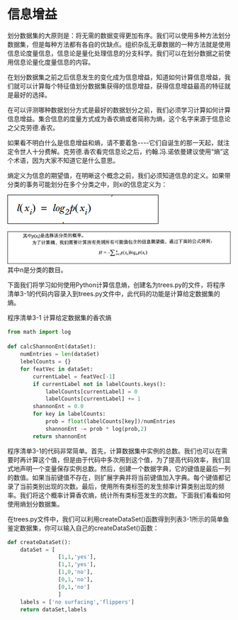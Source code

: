 # 信息增益

划分数据集的大原则是：将无需的数据变得更加有序。我们可以使用多种方法划分数据集，但是每种方法都有各自的优缺点。组织杂乱无章数据的一种方法就是使用信息论度量信息，信息论是量化处理信息的分支科学。我们可以在划分数据之前使用信息论量化度量信息的内容。

在划分数据集之前之后信息发生的变化成为信息增益，知道如何计算信息增益，我们就可以计算每个特征值划分数据集获得的信息增益，获得信息增益最高的特征就是最好的选择。

在可以评测哪种数据划分方式是最好的数据划分之前，我们必须学习计算如何计算信息增益。集合信息的度量方式成为香农熵或者简称为熵，这个名字来源于信息论之父克劳德.香农。

如果看不明白什么是信息增益和熵，请不要着急----它们自诞生的那一天起，就注定令世人十分费解。克劳德.香农看完信息论之后，约翰.冯.诺依曼建议使用“熵”这个术语，因为大家不知道它是什么意思。

熵定义为信息的期望值，在明晰这个概念之前，我们必须知道信息的定义。如果带分类的事务可能划分在多个分类之中，则xi的信息定义为：

![](/assets/信息增益.png)

![](/assets/信息增益2.png)其中n是分类的数目。

下面我们将学习如何使用Python计算信息熵，创建名为trees.py的文件，将程序清单3-1的代码内容录入到trees.py文件中，此代码的功能是计算给定数据集的熵。

程序清单3-1 计算给定数据集的香农熵

```py
from math import log

def calcShannonEnt(dataSet):
    numEntries = len(dataSet)
    lebelCounts = {}
    for featVec in dataSet:
        currentLabel = featVec[-1]
        if currentLabel not in labelCounts.keys():
            labelCounts[currentLabel] = 0
            labelCounts[currentLabel] += 1
        shannonEnt = 0.0
        for key in labelCounts:
            prob = float(labelCounts[key])/numEntries
            shannonEnt -= prob * log(prob,2)
        return shannonEnt
```

程序清单3-1的代码非常简单。首先，计算数据集中实例的总数。我们也可以在需要时再计算这个值，但是由于代码中多次用到这个值，为了提高代码效率，我们显式地声明一个变量保存实例总数。然后，创建一个数据字典，它的键值是最后一列的数值。如果当前键值不存在，则扩展字典并将当前键值加入字典。每个键值都记录了当前类别出现的次数。最后，使用所有类标签的发生频率计算类别出现的频率。我们将这个概率计算香农熵，统计所有类标签发生的次数。下面我们看看如何使用熵划分数据集。

在trees.py文件中，我们可以利用createDataSet\(\)函数得到列表3-1所示的简单鱼鉴定数据集，你可以输入自己的createDataSet\(\)函数：

```py
def createDataSet():
	dataSet = [
				[1,1,'yes'],
				[1,1,'yes'],
				[1,0,'no'],
				[0,1,'no'],
				[0,1,'no']
				]
	labels = ['no surfacing','flippers']
	return dataSet,labels
```




